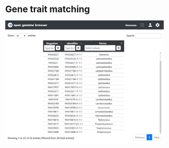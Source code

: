 <link rel="shortcut icon" type="image/svg+xml" href="favicon.svg">

# Gene trait matching

![gene trait matching demo](../media/gene-trait-matching.apng)
